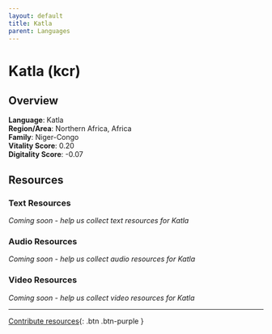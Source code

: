 ```yaml
---
layout: default
title: Katla
parent: Languages
---
```


# Katla (kcr)

## Overview

**Language**: Katla  
**Region/Area**: Northern Africa, Africa  
**Family**: Niger-Congo  
**Vitality Score**: 0.20  
**Digitality Score**: -0.07  

## Resources

### Text Resources
*Coming soon - help us collect text resources for Katla*

### Audio Resources
*Coming soon - help us collect audio resources for Katla*

### Video Resources
*Coming soon - help us collect video resources for Katla*

---

[Contribute resources](https://fairtrain.github.io/){: .btn .btn-purple }
